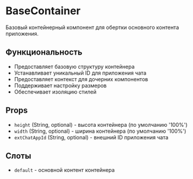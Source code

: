 # BaseContainer

Базовый контейнерный компонент для обертки основного контента приложения.

## Функциональность

- Предоставляет базовую структуру контейнера
- Устанавливает уникальный ID для приложения чата
- Предоставляет контекст для дочерних компонентов
- Поддерживает настройку размеров
- Обеспечивает изоляцию стилей

## Props

- `height` (String, optional) - высота контейнера (по умолчанию '100%')
- `width` (String, optional) - ширина контейнера (по умолчанию '100%')
- `extChatAppId` (String, optional) - внешний ID приложения чата

## Слоты

- `default` - основной контент контейнера
